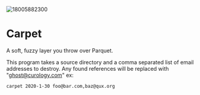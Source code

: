 
![18005882300](http://www.empirecarpet-chicago.com/Images/Marquis_Image3.jpg)

# Carpet  
A soft, fuzzy layer you throw over Parquet.

This program takes a source directory and a comma separated list of email addresses to destroy. Any found references will be replaced with "ghost@curology.com"
ex:
```
carpet 2020-1-30 foo@bar.com,baz@qux.org
```
